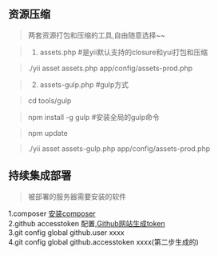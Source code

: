 资源压缩
----
>两套资源打包和压缩的工具,自由随意选择~~    
  
>1. assets.php #是yii默认支持的closure和yui打包和压缩   

>   ./yii asset assets.php app/config/assets-prod.php   
  
>2. assets-gulp.php #gulp方式  

>   cd tools/gulp  

>   npm install -g gulp  #安装全局的gulp命令  

>   npm update  

>   ./yii asset assets-gulp.php app/config/assets-prod.php  

持续集成部署
----
>被部署的服务器需要安装的软件  

1.composer [安装composer](https://getcomposer.org/download/)   
2.github accesstoken 配置,[Github网站生成token](https://github.com/settings/tokens)  
3.git config global github.user xxxx  
4.git config global github.accesstoken xxxx(第二步生成的)  

